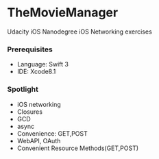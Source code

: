 
# TheMovieManager

Udacity iOS Nanodegree iOS Networking exercises

### Prerequisites

* Language: Swift 3
* IDE: Xcode8.1

### Spotlight

* iOS networking
* Closures
* GCD
* async
* Convenience: GET,POST
* WebAPI, OAuth
* Convenient Resource Methods(GET,POST)
